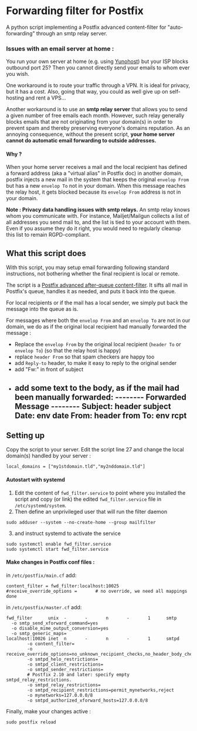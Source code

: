 # Forwarding filter for Postfix
A python script implementing a Postfix advanced content-filter for "auto-forwarding" through an smtp relay server.

### Issues with an email server at home :
 You run your own server at home (e.g. using [Yunohost](https://yunohost.org/#/index_en)) but your ISP blocks outbound port 25?
Then you cannot directly send your emails to whom ever you wish.
    
 One workaround is to route your traffic through a VPN. It is ideal for privacy, but it has a cost. Also, going that way, you could as well give up on self-hosting and rent a VPS… 

Another workaround is to use an **smtp relay server** that allows you to send a given number of free emails each month. However, such relay generally blocks emails that are not originating from your domain(s) in order to prevent spam and thereby preserving everyone's domains reputation. As an annoying consequence, without the present script, **your home server cannot do automatic email forwarding to outside addresses.**
 
#### Why ? 
 When your home server receives a mail and the local recipient  has defined a forward address (aka a "virtual alias" in Postfix doc) in another domain, postfix injects a new mail in the system that keeps the original `envelop From` but has a new `envelop To` not in your domain. When this message reaches the relay host, it gets blocked because its `envelop From` address is not in your domain. 
    
**Note : Privacy data handling issues with smtp relays.** An smtp relay knows whom you communicate with. For instance, Mailjet/Mailgun collects a list of all addresses you send mail to, and the list is tied to your account with them. Even if you assume they do it right, you would need to regularly cleanup this list to remain RGPD-compliant.
 
## What this script does
With this script, you may setup email forwarding following standard instructions, not bothering whether the final recipient is local or remote.

The script is a [Postfix advanced after-queue content-filter](http://www.postfix.org/FILTER_README.html#advanced_filter).  It sifts all mail in Postfix's queue, handles it as needed, and puts it back into the queue. 

For local recipients or if the mail has a local sender, we simply put back the message into the queue as is. 

For messages where both the `envelop From` and an `envelop To` are not in our domain, we do as if the original local recipient had manually forwarded the message : 

 - Replace the `envelop From` by the original local recipient (`header To` or `envelop To`) (so that the relay host is happy)
 - replace `header From` so that spam checkers are happy too
 - add `Reply-to` header, to make it easy to reply to the original sender
 - add "Fw:" in front of subject
 - add some text to the body, as if the mail had been manually forwarded:
    -------- Forwarded Message --------
Subject:        header subject
Date:           env date
From:           header from
To:                     env rcpt
    ----------------------------------

## Setting up

Copy the script to your server. Edit the script line 27 and change the local domain(s) handled by your server :

```
local_domains = ["my1stdomain.tld","my2nddomain.tld"]
```

#### Autostart with systemd

1. Edit the content of `fwd_filter.service` to point where you installed the script and copy (or link) the edited `fwd_filter.service` file in `/etc/systemd/system`. 
2. Then define an unprivileged user that will run the filter daemon
```
sudo adduser --system --no-create-home --group mailfilter
```
3.  and instruct systemd to activate the service
```
sudo systemctl enable fwd_filter.service
sudo systemctl start fwd_filter.service
```

#### Make changes in Postfix conf files :
in `/etc/postfix/main.cf` add: 
```
content_filter = fwd_filter:localhost:10025
#receive_override_options =       # no override, we need all mappings done
```
in `/etc/postfix/master.cf` add: 
```
fwd_filter      unix  -       -       n       -       1      smtp
  -o smtp_send_xforward_command=yes
  -o disable_mime_output_conversion=yes
  -o smtp_generic_maps=
localhost:10026 inet  n       -       n       -       1      smtpd
        -o content_filter= 
        -o receive_override_options=no_unknown_recipient_checks,no_header_body_checks,no_milters,no_address_mappings
        -o smtpd_helo_restrictions=
        -o smtpd_client_restrictions=
        -o smtpd_sender_restrictions=
        # Postfix 2.10 and later: specify empty smtpd_relay_restrictions.
        -o smtpd_relay_restrictions=
        -o smtpd_recipient_restrictions=permit_mynetworks,reject
        -o mynetworks=127.0.0.0/8
        -o smtpd_authorized_xforward_hosts=127.0.0.0/8
```

Finally, make your changes active :
```
sudo postfix reload
```